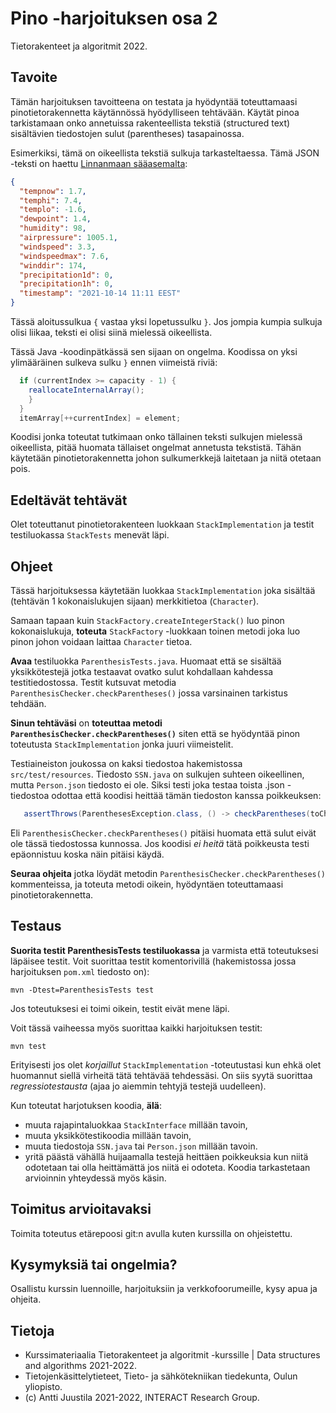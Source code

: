 # Pino -harjoituksen osa 2

Tietorakenteet ja algoritmit 2022.

## Tavoite

Tämän harjoituksen tavoitteena on testata ja hyödyntää toteuttamaasi pinotietorakennetta käytännössä hyödylliseen tehtävään. Käytät pinoa tarkistamaan onko annetuissa rakenteellista tekstiä (structured text) sisältävien tiedostojen sulut (parentheses) tasapainossa.

Esimerkiksi, tämä on oikeellista tekstiä sulkuja tarkasteltaessa. Tämä JSON -teksti on haettu [Linnanmaan sääasemalta](http://weather.willab.fi/weather.json):

```JSON
{
  "tempnow": 1.7,
  "temphi": 7.4,
  "templo": -1.6,
  "dewpoint": 1.4,
  "humidity": 98,
  "airpressure": 1005.1,
  "windspeed": 3.3,
  "windspeedmax": 7.6,
  "winddir": 174,
  "precipitation1d": 0,
  "precipitation1h": 0,
  "timestamp": "2021-10-14 11:11 EEST"
}
```
Tässä aloitussulkua `{` vastaa yksi lopetussulku `}`. Jos jompia kumpia sulkuja olisi liikaa, teksti ei olisi siinä mielessä oikeellista.

Tässä Java -koodinpätkässä sen sijaan on ongelma. Koodissa on yksi ylimääräinen sulkeva sulku `}` ennen viimeistä riviä:

```Java
  if (currentIndex >= capacity - 1) {
    reallocateInternalArray();
    }
  }
  itemArray[++currentIndex] = element;         
```
Koodisi jonka toteutat tutkimaan onko tällainen teksti sulkujen mielessä oikeellista, pitää huomata tällaiset ongelmat annetusta tekstistä. Tähän käytetään pinotietorakennetta johon sulkumerkkejä laitetaan ja niitä otetaan pois.

## Edeltävät tehtävät

Olet toteuttanut pinotietorakenteen luokkaan `StackImplementation` ja testit testiluokassa `StackTests` menevät läpi.

## Ohjeet

Tässä harjoituksessa käytetään luokkaa `StackImplementation` joka sisältää (tehtävän 1 kokonaislukujen sijaan) merkkitietoa (`Character`). 

Samaan tapaan kuin `StackFactory.createIntegerStack()` luo pinon kokonaislukuja, **toteuta** `StackFactory` -luokkaan toinen metodi joka luo pinon johon voidaan laittaa `Character` tietoa.

**Avaa** testiluokka `ParenthesisTests.java`. Huomaat että se sisältää yksikkötestejä jotka testaavat ovatko sulut kohdallaan kahdessa testitiedostossa. Testit kutsuvat metodia `ParenthesisChecker.checkParentheses()` jossa varsinainen tarkistus tehdään.

**Sinun tehtäväsi** on **toteuttaa metodi `ParenthesisChecker.checkParentheses()`** siten että se hyödyntää pinon toteutusta `StackImplementation` jonka juuri viimeistelit.

Testiaineiston joukossa on kaksi tiedostoa hakemistossa `src/test/resources`. Tiedosto `SSN.java` on sulkujen suhteen oikeellinen, mutta `Person.json` tiedosto ei ole. Siksi testi joka testaa toista .json -tiedostoa odottaa että koodisi heittää tämän tiedoston kanssa poikkeuksen:

```Java
   assertThrows(ParenthesesException.class, () -> checkParentheses(toCheck), "Person.json is invalid JSON so must throw");
```
Eli `ParenthesisChecker.checkParentheses()` pitäisi huomata että sulut eivät ole tässä tiedostossa kunnossa. Jos koodisi *ei heitä* tätä poikkeusta testi epäonnistuu koska näin pitäisi käydä.

**Seuraa ohjeita** jotka löydät metodin `ParenthesisChecker.checkParentheses()` kommenteissa, ja toteuta metodi oikein, hyödyntäen toteuttamaasi pinotietorakennetta. 

## Testaus

**Suorita testit ParenthesisTests testiluokassa** ja varmista että toteutuksesi läpäisee testit. Voit suorittaa testit komentorivillä (hakemistossa jossa harjoituksen `pom.xml` tiedosto on):

```
mvn -Dtest=ParenthesisTests test
```

Jos toteutuksesi ei toimi oikein, testit eivät mene läpi. 

Voit tässä vaiheessa myös suorittaa kaikki harjoituksen testit:

```
mvn test
```

Erityisesti jos olet *korjaillut* `StackImplementation` -toteutustasi kun ehkä olet huomannut siellä virheitä tätä tehtävää tehdessäsi. On siis syytä suorittaa *regressiotestausta* (ajaa jo aiemmin tehtyjä testejä uudelleen).

Kun toteutat harjotuksen koodia, **älä**:

* muuta rajapintaluokkaa `StackInterface` millään tavoin,
* muuta yksikkötestikoodia millään tavoin,
* muuta tiedostoja `SSN.java` tai `Person.json` millään tavoin.
* yritä päästä vähällä huijaamalla testejä heittäen poikkeuksia kun niitä odotetaan tai olla heittämättä jos niitä ei odoteta. Koodia tarkastetaan arvioinnin yhteydessä myös käsin.

## Toimitus arvioitavaksi

Toimita toteutus etärepoosi git:n avulla kuten kurssilla on ohjeistettu.

## Kysymyksiä tai ongelmia?

Osallistu kurssin luennoille, harjoituksiin ja verkkofoorumeille, kysy apua ja ohjeita.

## Tietoja

* Kurssimateriaalia Tietorakenteet ja algoritmit -kurssille | Data structures and algorithms 2021-2022.
* Tietojenkäsittelytieteet, Tieto- ja sähkötekniikan tiedekunta, Oulun yliopisto.
* (c) Antti Juustila 2021-2022, INTERACT Research Group.